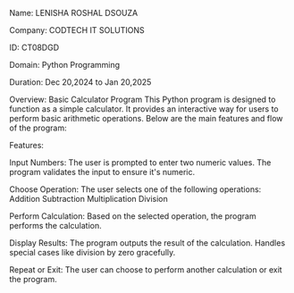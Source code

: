 Name: LENISHA ROSHAL DSOUZA

Company: CODTECH IT SOLUTIONS

ID: CT08DGD

Domain: Python Programming

Duration: Dec 20,2024 to Jan 20,2025

Overview: Basic Calculator Program
This Python program is designed to function as a simple calculator. It provides an interactive way for users to perform basic arithmetic operations. Below are the main features and flow of the program:

Features:

Input Numbers:
The user is prompted to enter two numeric values.
The program validates the input to ensure it's numeric.

Choose Operation:
The user selects one of the following operations:
Addition 
Subtraction
Multiplication
Division

Perform Calculation:
Based on the selected operation, the program performs the calculation.

Display Results:
The program outputs the result of the calculation.
Handles special cases like division by zero gracefully.

Repeat or Exit:
The user can choose to perform another calculation or exit the program.
